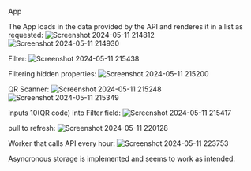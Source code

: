 App

The App loads in the data provided by the API and renderes it in a list as requested:
![Screenshot 2024-05-11 214812](https://github.com/cg4tw/android-task/assets/95609934/dd245ad4-8f4d-4ab9-ad0a-f419c1bb6387)
![Screenshot 2024-05-11 214930](https://github.com/cg4tw/android-task/assets/95609934/1a08a1ca-872c-4465-b835-74d7a4706ccd)

Filter:
![Screenshot 2024-05-11 215438](https://github.com/cg4tw/android-task/assets/95609934/84761c3a-2168-4389-889e-40c350cdf158)

Filtering hidden properties:
![Screenshot 2024-05-11 215200](https://github.com/cg4tw/android-task/assets/95609934/ae0d7209-96e0-4539-82b3-b634a1eb6a78)

QR Scanner:
![Screenshot 2024-05-11 215248](https://github.com/cg4tw/android-task/assets/95609934/4fd6986b-449b-4d50-9a48-55c393caeaff)
![Screenshot 2024-05-11 215349](https://github.com/cg4tw/android-task/assets/95609934/a9fa9473-6568-41a9-a2a1-7ece4de4f51d)

inputs 10(QR code) into Filter field:
![Screenshot 2024-05-11 215417](https://github.com/cg4tw/android-task/assets/95609934/7ef3c5ce-c6d9-4b8a-b35c-381f8f122614)

pull to refresh:
![Screenshot 2024-05-11 220128](https://github.com/cg4tw/android-task/assets/95609934/562cc2bc-3870-4afe-8cd1-19a834d52a26)

Worker that calls API every hour:
![Screenshot 2024-05-11 223753](https://github.com/cg4tw/android-task/assets/95609934/71efa975-8929-439e-bfbe-dc0cc1055d99)

Asyncronous storage is implemented and seems to work as intended.
